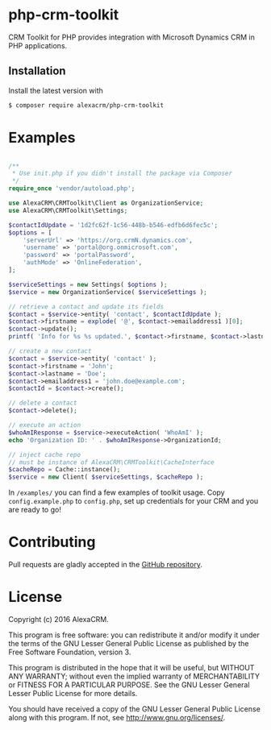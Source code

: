 # php-crm-toolkit
CRM Toolkit for PHP provides integration with Microsoft Dynamics CRM in PHP applications.

## Installation

Install the latest version with

```bash
$ composer require alexacrm/php-crm-toolkit
```

# Examples
```php

/**
 * Use init.php if you didn't install the package via Composer
 */
require_once 'vendor/autoload.php';

use AlexaCRM\CRMToolkit\Client as OrganizationService;
use AlexaCRM\CRMToolkit\Settings;

$contactIdUpdate = '1d2fc62f-1c56-448b-b546-edfb6d6fec5c';
$options = [
    'serverUrl' => 'https://org.crmN.dynamics.com',
    'username' => 'portal@org.onmicrosoft.com',
    'password' => 'portalPassword',
    'authMode' => 'OnlineFederation',
];

$serviceSettings = new Settings( $options );
$service = new OrganizationService( $serviceSettings );

// retrieve a contact and update its fields
$contact = $service->entity( 'contact', $contactIdUpdate );
$contact->firstname = explode( '@', $contact->emailaddress1 )[0];
$contact->update();
printf( 'Info for %s %s updated.', $contact->firstname, $contact->lastname );

// create a new contact
$contact = $service->entity( 'contact' );
$contact->firstname = 'John';
$contact->lastname = 'Doe';
$contact->emailaddress1 = 'john.doe@example.com';
$contactId = $contact->create();

// delete a contact
$contact->delete();

// execute an action
$whoAmIResponse = $service->executeAction( 'WhoAmI' );
echo 'Organization ID: ' . $whoAmIResponse->OrganizationId;

// inject cache repo
// must be instance of AlexaCRM\CRMToolkit\CacheInterface
$cacheRepo = Cache::instance();
$service = new Client( $serviceSettings, $cacheRepo );
```

In `/examples/` you can find a few examples of toolkit usage. Copy `config.example.php` to `config.php`, set up credentials for your CRM and you are ready to go!

# Contributing
Pull requests are gladly accepted in the [GitHub repository](https://github.com/AlexaCRM/php-crm-toolkit).

# License
Copyright (c) 2016 AlexaCRM.

This program is free software: you can redistribute it and/or modify it under the terms of the GNU Lesser General Public License as published by the Free Software Foundation, version 3.

This program is distributed in the hope that it will be useful, but WITHOUT ANY WARRANTY; without even the implied warranty of MERCHANTABILITY or FITNESS FOR A PARTICULAR PURPOSE. See the GNU Lesser General Lesser Public License for more details.

You should have received a copy of the GNU Lesser General Public License along with this program. If not, see <http://www.gnu.org/licenses/>.
